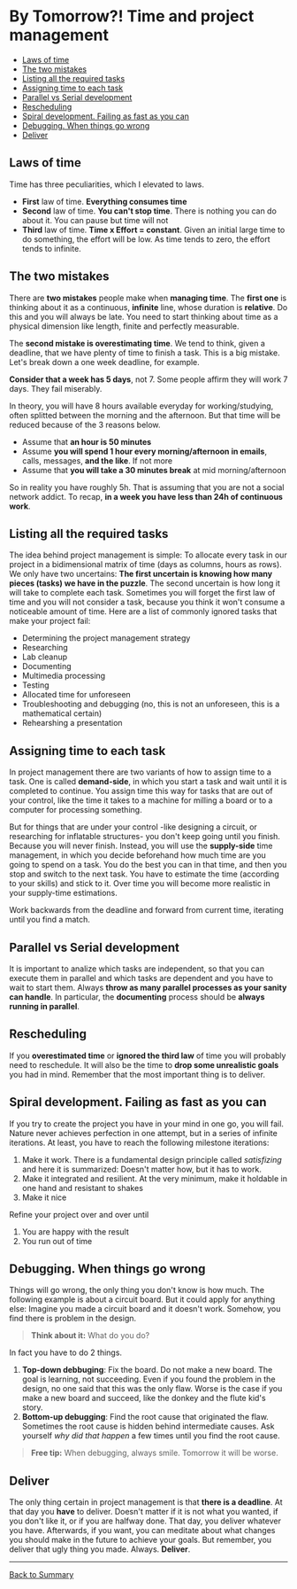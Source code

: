 # By Tomorrow?! Time and project management

* [Laws of time](#laws-of-time)
* [The two mistakes](#the-two-mistakes)
* [Listing all the required tasks](#listing-all-the-required-tasks)
* [Assigning time to each task](#assigning-time-to-each-task)
* [Parallel vs Serial development](#parallel-vs-serial-development)
* [Rescheduling](#rescheduling)
* [Spiral development. Failing as fast as you can](#spiral-development-failing-as-fast-as-you-can)
* [Debugging. When things go wrong](#debugging-when-things-go-wrong)
* [Deliver](#deliver)

## Laws of time

Time has three peculiarities, which I elevated to laws.

* **First** law of time. **Everything consumes time**
* **Second** law of time. **You can't stop time**. There is nothing you can do about it. You can pause but time will not
* **Third** law of time. **Time x Effort = constant**. Given an initial large time to do something, the effort will be low. As time tends to zero, the effort tends to infinite.

## The two mistakes

There are **two mistakes** people make when **managing time**. The **first one** is thinking about it as a continuous, **infinite** line, whose duration is **relative**. Do this and you will always be late. You need to start thinking about time as a physical dimension like length, finite and perfectly measurable.

The **second mistake is overestimating time**. We tend to think, given a deadline, that we have plenty of time to finish a task. This is a big mistake. Let's break down a one week deadline, for example.

**Consider that a week has 5 days**, not 7. Some people affirm they will work 7 days. They fail miserably.

In theory, you will have 8 hours available everyday for working/studying, often splitted between the morning and the afternoon. But that time will be reduced because of the 3 reasons below.

* Assume that **an hour is 50 minutes**
* Assume **you will spend 1 hour every morning/afternoon in emails**, calls, messages, **and the like**. If not more
* Assume that **you will take a 30 minutes break** at mid morning/afternoon

So in reality you have roughly 5h. That is assuming that you are not a social network addict. To recap, **in a week you have less than 24h of continuous work**.

## Listing all the required tasks

The idea behind project management is simple: To allocate every task in our project in a bidimensional matrix of time (days as columns, hours as rows). We only have two uncertains: **The first uncertain is knowing how many pieces (tasks) we have in the puzzle**. The second uncertain is how long it will take to complete each task. Sometimes you will forget the first law of time and you will not consider a task, because you think it won't consume a noticeable amount of time. Here are a list of commonly ignored tasks that make your project fail:

* Determining the project management strategy
* Researching
* Lab cleanup
* Documenting
* Multimedia processing
* Testing
* Allocated time for unforeseen
* Troubleshooting and debugging (no, this is not an unforeseen, this is a mathematical certain)
* Rehearshing a presentation

## Assigning time to each task

In project management there are two variants of how to assign time to a task. One is called **demand-side**, in which you start a task and wait until it is completed to continue. You assign time this way for tasks that are out of your control, like the time it takes to a machine for milling a board or to a computer for processing something.

But for things that are under your control -like designing a circuit, or researching for inflatable structures- you don't keep going until you finish. Because you will never finish. Instead, you will use the **supply-side** time management, in which you decide beforehand how much time are you going to spend on a task. You do the best you can in that time, and then you stop and switch to the next task. You have to estimate the time (according to your skills) and stick to it. Over time you will become more realistic in your supply-time estimations.

Work backwards from the deadline and forward from current time, iterating until you find a match.

## Parallel vs Serial development

It is important to analize which tasks are independent, so that you can execute them in parallel and which tasks are dependent and you have to wait to start them. Always **throw as many parallel processes as your sanity can handle**. In particular, the **documenting** process should be **always running in parallel**.

## Rescheduling

If you **overestimated time** or **ignored the third law** of time you will probably need to reschedule. It will also be the time to **drop some unrealistic goals** you had in mind. Remember that the most important thing is to deliver.

## Spiral development. Failing as fast as you can

If you try to create the project you have in your mind in one go, you will fail. Nature never achieves perfection in one attempt, but in a series of infinite iterations. At least, you have to reach the following milestone iterations:

1. Make it work. There is a fundamental design principle called *satisfizing* and here it is summarized: Doesn't matter how, but it has to work.
2. Make it integrated and resilient. At the very minimum, make it holdable in one hand and resistant to shakes
3. Make it nice

Refine your project over and over until

1. You are happy with the result
2. You run out of time

## Debugging. When things go wrong

Things will go wrong, the only thing you don't know is how much. The following example is about a circuit board. But it could apply for anything else: Imagine you made a circuit board and it doesn't work. Somehow, you find there is problem in the design.

> **Think about it:** What do you do?

In fact you have to do 2 things.

1. **Top-down debbuging**: Fix the board. Do not make a new board. The goal is learning, not succeeding. Even if you found the problem in the design, no one said that this was the only flaw. Worse is the case if you make a new board and succeed, like the donkey and the flute kid's story.
2. **Bottom-up debugging**: Find the root cause that originated the flaw. Sometimes the root cause is hidden behind intermediate causes. Ask yourself *why did that happen* a few times until you find the root cause.

> **Free tip:** When debugging, always smile. Tomorrow it will be worse.

## Deliver

The only thing certain in project management is that **there is a deadline**. At that day you **have** to deliver. Doesn't matter if it is not what you wanted, if you don't like it, or if you are halfway done. That day, you deliver whatever you have. Afterwards, if you want, you can meditate about what changes you should make in the future to achieve your goals. But remember, you deliver that ugly thing you made. Always. **Deliver**.

---
[Back to Summary](../summary.md)
